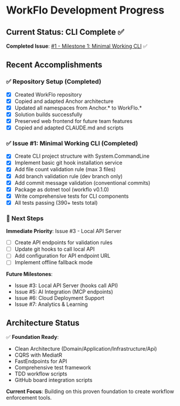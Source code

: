 # WorkFlo Development Progress

## Current Status: CLI Complete ✅

**Completed Issue**: [#1 - Milestone 1: Minimal Working CLI](https://github.com/DanMarshall909/WorkFlo/issues/1) ✅

## Recent Accomplishments

### ✅ Repository Setup (Completed)
- [x] Created WorkFlo repository
- [x] Copied and adapted Anchor architecture  
- [x] Updated all namespaces from Anchor.* to WorkFlo.*
- [x] Solution builds successfully
- [x] Preserved web frontend for future team features
- [x] Copied and adapted CLAUDE.md and scripts

### ✅ Issue #1: Minimal Working CLI (Completed)
- [x] Create CLI project structure with System.CommandLine
- [x] Implement basic git hook installation service
- [x] Add file count validation rule (max 3 files)
- [x] Add branch validation rule (dev branch only)
- [x] Add commit message validation (conventional commits)
- [x] Package as dotnet tool (workflo v0.1.0)
- [x] Write comprehensive tests for CLI components
- [x] All tests passing (390+ tests total)

### 🎯 Next Steps

**Immediate Priority**: Issue #3 - Local API Server
- [ ] Create API endpoints for validation rules
- [ ] Update git hooks to call local API
- [ ] Add configuration for API endpoint URL
- [ ] Implement offline fallback mode

**Future Milestones**:
- Issue #3: Local API Server (hooks call API)
- Issue #5: AI Integration (MCP endpoints)
- Issue #6: Cloud Deployment Support
- Issue #7: Analytics & Learning

## Architecture Status

✅ **Foundation Ready**:
- Clean Architecture (Domain/Application/Infrastructure/Api)
- CQRS with MediatR
- FastEndpoints for API
- Comprehensive test framework
- TDD workflow scripts
- GitHub board integration scripts

**Current Focus**: Building on this proven foundation to create workflow enforcement tools.